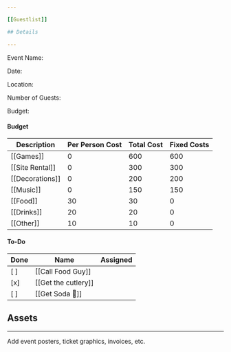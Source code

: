 ```yaml
---

[[Guestlist]]

## Details

---
```


Event Name:

Date:

Location:

Number of Guests:

Budget:

  

#### Budget

|Description|Per Person Cost|Total Cost|Fixed Costs|
|---|---|---|---|
|[[Games]]|0|600|600|
|[[Site Rental]]|0|300|300|
|[[Decorations]]|0|200|200|
|[[Music]]|0|150|150|
|[[Food]]|30|30|0|
|[[Drinks]]|20|20|0|
|[[Other]]|10|10|0|

  
  

  

#### To-Do

|Done|Name|Assigned|
|---|---|---|
|[ ]|[[Call Food Guy]]||
|[x]|[[Get the cutlery]]||
|[ ]|[[Get Soda 🥤]]||

  
  

## Assets

---

Add event posters, ticket graphics, invoices, etc.

  

[](https://www.notion.soundefined)

[](https://www.notion.soundefined)

[](https://www.notion.soundefined)